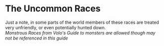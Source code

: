 # The Uncommon Races
Just a note, in some parts of the world members of these races are treated very unfriendly, or even potentially hunted down.  
*Monstrous Races from Volo's Guide to monsters are allowed though may not be referenced in this guide*